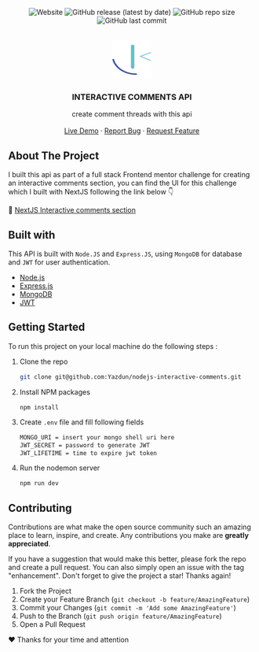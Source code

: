 <div align="center">

![Website](https://img.shields.io/website?down_color=red&down_message=DOWN&label=HEROKU&logo=heroku&style=for-the-badge&up_color=brightgreen&up_message=ACTIVE&url=https%3A%2F%2Fnodejs-interactive-comments.herokuapp.com%2F)
![GitHub release (latest by date)](https://img.shields.io/github/v/release/Yazdun/nodejs-interactive-comments?logo=github&logoColor=white&style=for-the-badge)
![GitHub repo size](https://img.shields.io/github/repo-size/Yazdun/nodejs-interactive-comments?color=violet&logo=github&logoColor=white&style=for-the-badge)
![GitHub last commit](https://img.shields.io/github/last-commit/Yazdun/nodejs-interactive-comments?color=lightgray&logo=git&logoColor=white&style=for-the-badge)

<!-- PROJECT LOGO -->
<br />
  <a href="https://github.com/othneildrew/Best-README-Template">
    <img src="./docs/assets/fem.svg" alt="Logo" width="80" height="80">
  </a>

  <h3 align="center">INTERACTIVE COMMENTS API</h3>

  <p align="center">
    create comment threads with this api
    <br />
    <br />
    <a href="https://nodejs-interactive-comments.herokuapp.com/" target="_blank">Live Demo</a>
    ·
    <a href="https://github.com/Yazdun/nodejs-interactive-comments/issues">Report Bug</a>
    ·
    <a href="https://github.com/Yazdun/nodejs-interactive-comments/issues">Request Feature</a>
  </p>
</div>

## About The Project

I built this api as part of a full stack Frontend mentor challenge for creating
an interactive comments section, you can find the UI for this challenge which I
built with NextJS following the link below 👇

🔗
[NextJS Interactive comments section ](https://github.com/Yazdun/frontend-mentor/tree/interactive-comments-section)

## Built with

This API is built with `Node.JS` and `Express.JS`, using `MongoDB` for database
and `JWT` for user authentication.

- [Node.js](https://nodejs.org/en/)
- [Express.js](https://expressjs.com/)
- [MongoDB](https://www.mongodb.com/)
- [JWT](https://jwt.io/)

## Getting Started

To run this project on your local machine do the following steps :

1. Clone the repo
   ```sh
   git clone git@github.com:Yazdun/nodejs-interactive-comments.git
   ```
2. Install NPM packages
   ```sh
   npm install
   ```
3. Create `.env` file and fill following fields
   ```
   MONGO_URI = insert your mongo shell uri here
   JWT_SECRET = password to generate JWT
   JWT_LIFETIME = time to expire jwt token
   ```
4. Run the nodemon server
   ```sh
   npm run dev
   ```

## Contributing

Contributions are what make the open source community such an amazing place to
learn, inspire, and create. Any contributions you make are **greatly
appreciated**.

If you have a suggestion that would make this better, please fork the repo and
create a pull request. You can also simply open an issue with the tag
"enhancement". Don't forget to give the project a star! Thanks again!

1. Fork the Project
2. Create your Feature Branch (`git checkout -b feature/AmazingFeature`)
3. Commit your Changes (`git commit -m 'Add some AmazingFeature'`)
4. Push to the Branch (`git push origin feature/AmazingFeature`)
5. Open a Pull Request

❤️ Thanks for your time and attention
